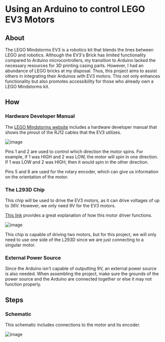 # Using an Arduino to control LEGO EV3 Motors

## About

The LEGO Mindstorms EV3 is a robotics kit that blends the lines between LEGO and robotics. Although the EV3's Brick has limited functionality compared to Arduino microcontrollers, my transition to Arduino lacked the necessary resources for 3D printing casing parts. However, I had an abundance of LEGO bricks at my disposal. Thus, this project aims to assist others in integrating their Arduinos with EV3 motors. This not only enhances functionality but also promotes accessibility for those who already own a LEGO Mindstorms kit.

## How

### Hardware Developer Manual

The [LEGO Mindstorms website](https://education.lego.com/en-us/product-resources/mindstorms-ev3/downloads/developer-kits#ev3-hardware-developer-kit) includes a hardware developer manual that shows the pinout of the RJ12 cables that the EV3 utilizes. 

![image](https://github.com/VinsonOi/ArduinoToLEGO/assets/30189257/bc7275f2-7d74-4d44-a0f3-d124374ff1d6)

Pins 1 and 2 are used to control which direction the motor spins. For example, if 1 was HIGH and 2 was LOW, the motor will spin in one direction. If 1 was LOW and 2 was HIGH, then it would spin in the other direction. 

Pins 5 and 6 are used for the rotary encoder, which can give us information on the orientation of the motor. 

### The L293D Chip

This chip will be used to drive the EV3 motors, as it can drive voltages of up to 36V. However, we only need 9V for the EV3 motors.

[This link](https://www.robotix.in/tutorial/auto/motor_driver/) provides a great explanation of how this motor driver functions. 

![image](https://github.com/VinsonOi/ArduinoToLEGO/assets/30189257/7980f1d7-6336-4dcd-92a4-360ae3bbc679)

This chip is capable of driving two motors, but for this project, we will only need to use one side of the L293D since we are just connecting to a singular motor.

### External Power Source

Since the Arduino isn't capable of outputting 9V, an external power source is also needed. When assembling the project, make sure the grounds of the power source and the Arduino are connected together or else it may not function properly. 

## Steps



### Schematic

This schematic includes connections to the motor and its encoder.

![image](https://github.com/VinsonOi/ArduinoToLEGO/assets/30189257/bc7f618f-4df0-4fd0-b1e1-76a68a82ded9)

